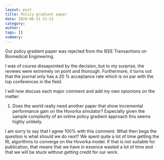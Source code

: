 ```yaml
---
layout: post
title: Policy gradient paper
date: 2020-06-21 21:51
category: 
author: 
tags: []
summary: 
---
```


Our policy gradient paper was rejected from the IEEE Transactions on Biomedical Engineering. 

I was of course dissapointed by the decision, but to my surprise, the reviews were extremely on point and thorough. Furthermore, it turns out that the journal only has a 20 % acceptance rate which is on par with the top conferences in the field. 

I will now discuss each major comment and add my own opionions on the matter:

1. Does the world really need another paper that show incremental performance gain on the Hovorka simulator? Especially given the sample complexity of an online policy gradient approach this seems highly unlikely. 

I am sorry to say that I agree 100% with this comment. What then begs the question is what should we do next? We spent quite a lot of time getting the RL algorithms to converge on the Hovorka model. If that is not suitable for publication, that means that we have in essence wasted a lot of time and that we will be stuck without getting credit for our work. 